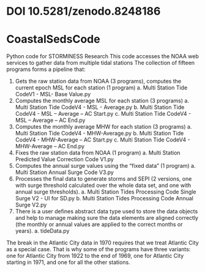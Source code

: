# DOI 10.5281/zenodo.8248186
# CoastalSedsCode
Python code for STORMINESS Research
This code accesses the NOAA web services to gather data from multiple tidal stations
The collection of fifteen programs forms a pipeline that: 
1.	Gets the raw station data from NOAA (3 programs), computes the current epoch MSL for each station (1 program)
  a.	Multi Station Tide CodeV1 - MSL- Base Value.py
2.	Computes the monthly average MSL for each station (3 programs)
  a.	Multi Station Tide CodeV4 - MSL - Average.py
  b.	Multi Station Tide CodeV4 - MSL – Average – AC Start.py
  c.	Multi Station Tide CodeV4 - MSL – Average – AC End.py
3.	Computes the monthly average MHW for each station (3 programs)
  a.	Multi Station Tide CodeV4 - MHW-Average.py
  b.	Multi Station Tide CodeV4 - MHW-Average – AC Start.py
  c.	Multi Station Tide CodeV4 - MHW-Average – AC End.py
4.	Fixes the raw station data from NOAA (1 program)
  a.	Multi Station Predicted Value Correction Code V1.py
5.	Computes the annual surge values using the “fixed data” (1 program)
  a.	Multi Station Annual Surge Code V3.py
6.	Processes the final data to generate storms and SEPI (2 versions, one with surge threshold calculated over the whole data set, and one with annual surge thresholds). 
  a.	Multi Station Tides Processing Code Single Surge V2 - UI for SD.py
  b.	Multi Station Tides Processing Code Annual Surge V2.py
7.	There is a user defines abstract data type used to store the data objects and help to manage making sure the data elements are aligned correctly (the monthly or annual values are applied to the correct months or years). 
  a.	tideData.py
  
The break in the Atlantic City data in 1970 requires that we treat Atlantic City as a special case. That is why some of the programs have three variants: one for Atlantic City from 1922 to the end of 1969, one for Atlantic City starting in 1971, and one for all the other stations.


[def]: image.png